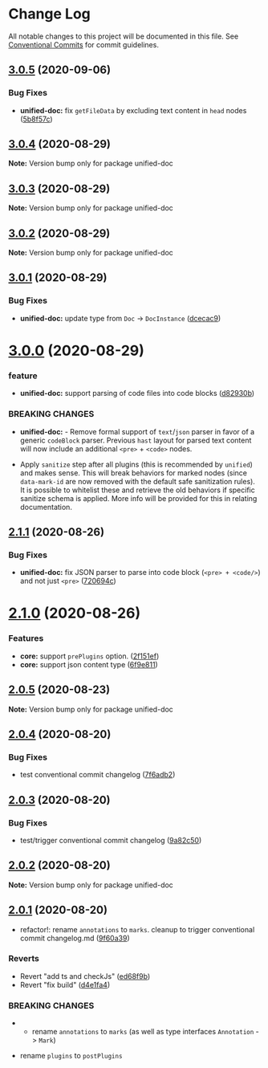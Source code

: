 # Change Log

All notable changes to this project will be documented in this file.
See [Conventional Commits](https://conventionalcommits.org) for commit guidelines.

## [3.0.5](https://github.com/unified-doc/unified-doc/compare/unified-doc@3.0.4...unified-doc@3.0.5) (2020-09-06)


### Bug Fixes

* **unified-doc:** fix `getFileData` by excluding text content in `head` nodes ([5b8f57c](https://github.com/unified-doc/unified-doc/commit/5b8f57cbd0b941660218ae58aeea9f6834825d55))





## [3.0.4](https://github.com/unified-doc/unified-doc/compare/unified-doc@3.0.3...unified-doc@3.0.4) (2020-08-29)

**Note:** Version bump only for package unified-doc





## [3.0.3](https://github.com/unified-doc/unified-doc/compare/unified-doc@3.0.2...unified-doc@3.0.3) (2020-08-29)

**Note:** Version bump only for package unified-doc





## [3.0.2](https://github.com/unified-doc/unified-doc/compare/unified-doc@3.0.1...unified-doc@3.0.2) (2020-08-29)

**Note:** Version bump only for package unified-doc





## [3.0.1](https://github.com/unified-doc/unified-doc/compare/unified-doc@3.0.0...unified-doc@3.0.1) (2020-08-29)


### Bug Fixes

* **unified-doc:** update type from `Doc` ->  `DocInstance` ([dcecac9](https://github.com/unified-doc/unified-doc/commit/dcecac9bcd8a5de62138b33378a822c28e9848a0))





# [3.0.0](https://github.com/unified-doc/unified-doc/compare/unified-doc@2.1.1...unified-doc@3.0.0) (2020-08-29)


### feature

* **unified-doc:** support parsing of code files into code blocks ([d82930b](https://github.com/unified-doc/unified-doc/commit/d82930bb921993a833cf4e4159d7ea9bd394f9ac))


### BREAKING CHANGES

* **unified-doc:** - Remove formal support of `text`/`json` parser in favor of a generic `codeBlock` parser.  Previous `hast` layout for parsed text content will now include an additional `<pre>` + `<code>` nodes.
- Apply `sanitize` step after all plugins (this is recommended by `unified`) and makes sense.  This will break behaviors for marked nodes (since `data-mark-id` are now removed with the default safe sanitization rules).  It is possible to whitelist these and retrieve the old behaviors if specific sanitize schema is applied.  More info will be provided for this in relating documentation.





## [2.1.1](https://github.com/unified-doc/unified-doc/compare/unified-doc@2.1.0...unified-doc@2.1.1) (2020-08-26)


### Bug Fixes

* **unified-doc:** fix JSON parser to parse into code block (`<pre> + <code/>`) and not just `<pre>` ([720694c](https://github.com/unified-doc/unified-doc/commit/720694c732abad281c91f34342aae1b47a124edf))





# [2.1.0](https://github.com/unified-doc/unified-doc/compare/unified-doc@2.0.5...unified-doc@2.1.0) (2020-08-26)


### Features

* **core:** support `prePlugins` option. ([2f151ef](https://github.com/unified-doc/unified-doc/commit/2f151efe1e9133e14c2ccee318053450eae303c2))
* **core:** support json content type ([6f9e811](https://github.com/unified-doc/unified-doc/commit/6f9e811b31b0381375f353b8377421e733029daf))





## [2.0.5](https://github.com/unified-doc/unified-doc/compare/unified-doc@2.0.4...unified-doc@2.0.5) (2020-08-23)

**Note:** Version bump only for package unified-doc





## [2.0.4](https://github.com/unified-doc/unified-doc/compare/unified-doc@2.0.3...unified-doc@2.0.4) (2020-08-20)


### Bug Fixes

* test conventional commit changelog ([7f6adb2](https://github.com/unified-doc/unified-doc/commit/7f6adb28ef2458ceea1f647a77c69a5ecb971163))





## [2.0.3](https://github.com/unified-doc/unified-doc/compare/unified-doc@2.0.2...unified-doc@2.0.3) (2020-08-20)


### Bug Fixes

* test/trigger conventional commit changelog ([9a82c50](https://github.com/unified-doc/unified-doc/commit/9a82c501d9eea778a7b9cc2137aa86dec8ca2302))





## [2.0.2](https://github.com/unified-doc/unified-doc/compare/unified-doc@2.0.1...unified-doc@2.0.2) (2020-08-20)

**Note:** Version bump only for package unified-doc





## [2.0.1](https://github.com/unified-doc/unified-doc/compare/unified-doc@2.0.1...unified-doc@2.0.1) (2020-08-20)


* refactor!: rename `annotations` to `marks`.  cleanup to trigger conventional commit changelog.md ([9f60a39](https://github.com/unified-doc/unified-doc/commit/9f60a399daf57b41ee622bf9cd1c82213cf4ce54))


### Reverts

* Revert "add ts and checkJs" ([ed68f9b](https://github.com/unified-doc/unified-doc/commit/ed68f9bf7b64b6d2c8a6502b900f260709bc0191))
* Revert "fix build" ([d4e1fa4](https://github.com/unified-doc/unified-doc/commit/d4e1fa465c8e9252aa29338ac032a483766eeb7b))


### BREAKING CHANGES

* - rename `annotations` to `marks` (as well as type interfaces `Annotation` -> `Mark`)
- rename `plugins` to `postPlugins`
